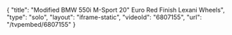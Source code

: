 {
    "title": "Modified BMW 550i M-Sport 20\" Euro Red Finish Lexani Wheels",
    "type": "solo",
    "layout": "iframe-static",
    "videoId": "6807155",
    "url": "\/tvpembed\/6807155"
}